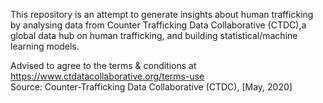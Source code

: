 This repository is an attempt to generate insights about human trafficking by analysing data from Counter Trafficking Data Collaborative (CTDC),a global data hub on human trafficking, and building statistical/machine learning models.  

Advised to agree to the terms & conditions at https://www.ctdatacollaborative.org/terms-use  
Source: Counter-Trafficking Data Collaborative (CTDC), [May, 2020]
